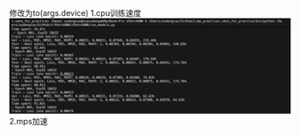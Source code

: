 修改为to(args.device)
1.cpu训练速度
![alt text](../Users/xudongzuo/GitHub/XudongZuo8.github.io/images/2025-9-25-笔记-不规则采样的时序预测/image.png)
2.mps加速
